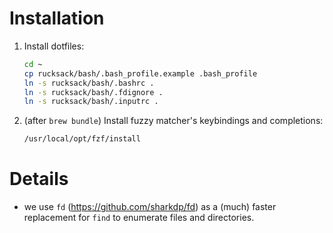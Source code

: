 # Installation

1. Install dotfiles:

    ```bash
    cd ~
    cp rucksack/bash/.bash_profile.example .bash_profile
    ln -s rucksack/bash/.bashrc .
    ln -s rucksack/bash/.fdignore .
    ln -s rucksack/bash/.inputrc .
    ```
1. (after `brew bundle`) Install fuzzy matcher's keybindings and completions:

    ```bash
    /usr/local/opt/fzf/install
    ```

# Details

- we use `fd` (https://github.com/sharkdp/fd) as a (much) faster replacement
  for `find` to enumerate files and directories.

